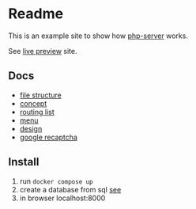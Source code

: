 # Readme

This is an example site to show how [php-server](https://github.com/Romchik38/server) works.

See [live preview](https://site1.romanenko-studio.dev) site.

## Docs

- [file structure](/docs/)
- [concept](/docs/concept.md)
- [routing list](/docs/routing_list.md)
- [menu](/docs/menu.md)
- [design](/docs/html_design.md)
- [google recaptcha](/docs/recaptcha.md)

## Install

1. run `docker compose up`
2. create a database from sql [see](./docker/postgres/home/readme.md)
3. in browser localhost:8000
